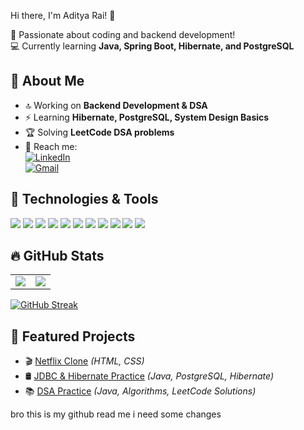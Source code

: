 Hi there, I'm Aditya Rai! 👋  

🚀 Passionate about coding and backend development!  
💻 Currently learning **Java, Spring Boot, Hibernate, and PostgreSQL**  


## 📌 About Me  
- 🔝 Working on **Backend Development & DSA**  
- ⚡ Learning **Hibernate, PostgreSQL, System Design Basics**  
- 🏆 Solving **LeetCode DSA problems**   
- 📩 Reach me:  
  [![LinkedIn](https://img.shields.io/badge/LinkedIn-%230077B5.svg?style=flat&logo=linkedin&logoColor=white)](https://www.linkedin.com/in/aditya-rai-91b22a249/)  
  [![Gmail](https://img.shields.io/badge/Gmail-D14836?style=flat&logo=gmail&logoColor=white)](mailto:adirai2901@gmail.com)  

## 🚀 Technologies & Tools  

<p align="left">
  <a href="https://dev.java/"><img src="https://img.shields.io/badge/Java-%23ED8B00?style=for-the-badge&logo=openjdk&logoColor=white" /></a>
  <a href="https://spring.io/"><img src="https://img.shields.io/badge/Spring-%236DB33F?style=for-the-badge&logo=spring&logoColor=white" /></a>
  <a href="https://microservices.io/"><img src="https://img.shields.io/badge/Microservices-%2300A8E8?style=for-the-badge&logo=apache&logoColor=white" /></a>
  <a href="https://hibernate.org/"><img src="https://img.shields.io/badge/Hibernate-%23583968?style=for-the-badge&logo=hibernate&logoColor=white" /></a>
  <a href="https://www.postgresql.org/"><img src="https://img.shields.io/badge/PostgreSQL-%23336791?style=for-the-badge&logo=postgresql&logoColor=white" /></a>
  <a href="https://www.docker.com/"><img src="https://img.shields.io/badge/Docker-%232496ED?style=for-the-badge&logo=docker&logoColor=white" /></a>
  <a href="https://maven.apache.org/"><img src="https://img.shields.io/badge/Maven-%23C71A36?style=for-the-badge&logo=apache-maven&logoColor=white" /></a>
  <a href="https://developer.mozilla.org/en-US/docs/Web/HTML"><img src="https://img.shields.io/badge/HTML-%23E34F26?style=for-the-badge&logo=html5&logoColor=white" /></a>
  <a href="https://developer.mozilla.org/en-US/docs/Web/CSS"><img src="https://img.shields.io/badge/CSS-%231572B6?style=for-the-badge&logo=css3&logoColor=white" /></a>
  <a href="https://leetcode.com/"><img src="https://img.shields.io/badge/DSA-%23FF6F00?style=for-the-badge&logo=leetcode&logoColor=white" /></a>
  <a href="https://docs.oracle.com/javase/tutorial/jdbc/overview/"><img src="https://img.shields.io/badge/JDBC-%23007ACC?style=for-the-badge&logo=java&logoColor=white" /></a>
</p>


## 🔥 GitHub Stats  

<table>
  <tr>
    <td>
      <img src="https://github-readme-stats.vercel.app/api?username=Adirai2901&show_icons=true&theme=dark&hide_border=true" />
    </td>
    <td>
      <img src="https://github-readme-stats.vercel.app/api/top-langs/?username=Adirai2901&layout=compact&theme=dark&hide_border=true" />
    </td>
  </tr>
</table>

[![GitHub Streak](https://streak-stats.demolab.com?user=Adirai2901&theme=dark&hide_border=true)](https://git.io/streak-stats)  

## 📌 Featured Projects  
- 🎬 [Netflix Clone](https://github.com/Adirai2901/netflix-clone) *(HTML, CSS)*  
- 🛢 [JDBC & Hibernate Practice](https://github.com/Adirai2901/jdbc-hibernate) *(Java, PostgreSQL, Hibernate)*  
- 📚 [DSA Practice](https://github.com/Adirai2901/Learning-DSA) *(Java, Algorithms, LeetCode Solutions)*  


bro this is my  github read me i need some changes 
